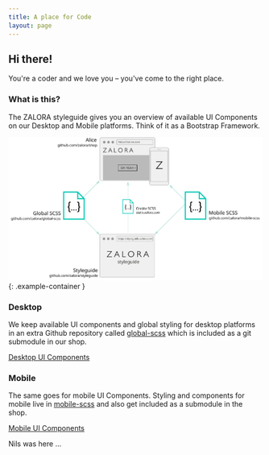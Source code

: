 ```yaml
---
title: A place for Code
layout: page
---
```


## Hi there!

You're a coder and we love you – you've come to the right place.

### What is this?

The ZALORA styleguide gives you an overview of available UI Components on our Desktop and Mobile platforms. Think of it as a Bootstrap Framework.


![ZALORA Global Styles Setup](/assets/images/content/code/setup-illustration.svg)
{: .example-container }

### Desktop

We keep available UI components and global styling for desktop platforms in an extra Github repository called [global-scss](http://github.com/zalora/global-scss) which is included as a git submodule in our shop.

<a class="btn" href="/components/desktop/buttons.html">Desktop UI Components</a>

### Mobile

The same goes for mobile UI Components. Styling and components for mobile live in [mobile-scss](http://github.com/zalora/mobile-scss) and also get included as a submodule in the shop.

<a class="btn" href="/components/mobile/scaffolding.html">Mobile UI Components</a>

Nils was here ...

